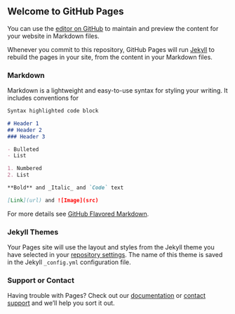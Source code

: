 ## Welcome to GitHub Pages

You can use the [editor on GitHub](https://github.com/ps943/puneetsihag.github.io/edit/gh-pages/index.md) to maintain and preview the content for your website in Markdown files.

Whenever you commit to this repository, GitHub Pages will run [Jekyll](https://jekyllrb.com/) to rebuild the pages in your site, from the content in your Markdown files.

### Markdown

Markdown is a lightweight and easy-to-use syntax for styling your writing. It includes conventions for

```markdown
Syntax highlighted code block

# Header 1
## Header 2
### Header 3

- Bulleted
- List

1. Numbered
2. List

**Bold** and _Italic_ and `Code` text

[Link](url) and ![Image](src)
```

For more details see [GitHub Flavored Markdown](https://dxctechnology.github.com).

### Jekyll Themes

Your Pages site will use the layout and styles from the Jekyll theme you have selected in your [repository settings](https://github.com/ps943/puneetsihag.github.io/settings). The name of this theme is saved in the Jekyll `_config.yml` configuration file.

### Support or Contact

Having trouble with Pages? Check out our [documentation](https://dxctechnology.github.com) or [contact support](https://github.com/contact) and we’ll help you sort it out.
